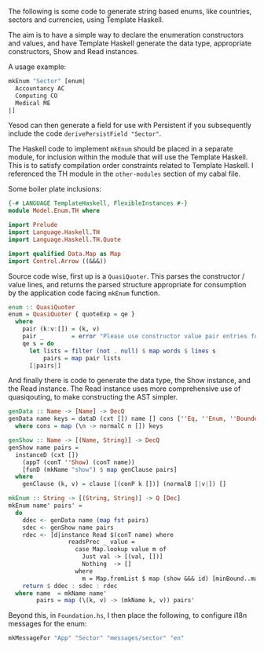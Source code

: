The following is some code to generate string based enums, like countries, sectors and currencies, using Template Haskell.

The aim is to have a simple way to declare the enumeration constructors and values, and have Template Haskell generate the data type, appropriate constructors, Show and Read instances.

A usage example:

``` haskell
mkEnum "Sector" [enum|
  Accountancy AC
  Computing CO
  Medical ME
|]
```

Yesod can then generate a field for use with Persistent if you subsequently include the code `derivePersistField "Sector"`.

The Haskell code to implement `mkEnum` should be placed in a separate module, for inclusion within the module that will use the Template Haskell. This is to satisfy compilation order constraints related to Template Haskell. I referenced the TH module in the `other-modules` section of my cabal file.

Some boiler plate inclusions:

```haskell
{-# LANGUAGE TemplateHaskell, FlexibleInstances #-}
module Model.Enum.TH where

import Prelude
import Language.Haskell.TH
import Language.Haskell.TH.Quote

import qualified Data.Map as Map
import Control.Arrow ((&&&))
```

Source code wise, first up is a `QuasiQuoter`. This parses the constructor / value lines, and returns the parsed structure appropriate for consumption by the application code facing `mkEnum` function.

``` haskell
enum :: QuasiQuoter
enum = QuasiQuoter { quoteExp = qe }
  where
    pair (k:v:[]) = (k, v)
    pair _        = error "Please use constructor value pair entries for enums."
    qe s = do
      let lists = filter (not . null) $ map words $ lines s
          pairs = map pair lists
      [|pairs|]
```

And finally there is code to generate the data type, the Show instance, and the Read instance. The Read instance uses more comprehensive use of quasiqouting, to make constructing the AST simpler.

``` haskell
genData :: Name -> [Name] -> DecQ
genData name keys = dataD (cxt []) name [] cons [''Eq, ''Enum, ''Bounded]
  where cons = map (\n -> normalC n []) keys

genShow :: Name -> [(Name, String)] -> DecQ
genShow name pairs =
  instanceD (cxt [])
    (appT (conT ''Show) (conT name))
    [funD (mkName "show") $ map genClause pairs]
  where
    genClause (k, v) = clause [(conP k [])] (normalB [|v|]) []

mkEnum :: String -> [(String, String)] -> Q [Dec]
mkEnum name' pairs' =
  do
    ddec <- genData name (map fst pairs)
    sdec <- genShow name pairs
    rdec <- [d|instance Read $(conT name) where
                 readsPrec _ value =
                   case Map.lookup value m of
                     Just val -> [(val, [])]
                     Nothing  -> []
                   where
                     m = Map.fromList $ map (show &&& id) [minBound..maxBound]|]
    return $ ddec : sdec : rdec
  where name  = mkName name'
        pairs = map (\(k, v) -> (mkName k, v)) pairs'
```

Beyond this, in `Foundation.hs`, I then place the following, to configure i18n messages for the enum:

```haskell
mkMessageFor "App" "Sector" "messages/sector" "en"
```